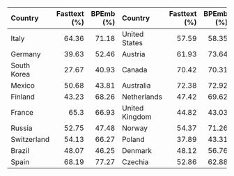 | Country     |   Fasttext (%) |   BPEmb (%) | Country        |   Fasttext (%) |   BPEmb (%) |
|:------------|---------------:|------------:|:---------------|---------------:|------------:|
| Italy       |          64.36 |       71.18 | United States  |          57.59 |       58.35 |
| Germany     |          39.63 |       52.46 | Austria        |          61.93 |       73.64 |
| South Korea |          27.67 |       40.93 | Canada         |          70.42 |       70.31 |
| Mexico      |          50.68 |       43.81 | Australia      |          72.38 |       72.92 |
| Finland     |          43.23 |       68.26 | Netherlands    |          47.42 |       69.62 |
| France      |          65.3  |       66.93 | United Kingdom |          44.82 |       43.03 |
| Russia      |          52.75 |       47.48 | Norway         |          54.37 |       71.26 |
| Switzerland |          54.13 |       66.27 | Poland         |          37.89 |       43.31 |
| Brazil      |          48.07 |       46.25 | Denmark        |          48.12 |       56.76 |
| Spain       |          68.19 |       77.27 | Czechia        |          52.86 |       62.88 |